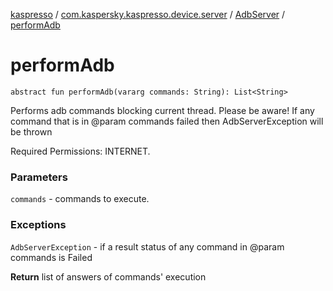 [kaspresso](../../index.md) / [com.kaspersky.kaspresso.device.server](../index.md) / [AdbServer](index.md) / [performAdb](./perform-adb.md)

# performAdb

`abstract fun performAdb(vararg commands: String): List<String>`

Performs adb commands blocking current thread.
Please be aware! If any command that is in @param commands failed then AdbServerException will be thrown

Required Permissions: INTERNET.

### Parameters

`commands` - commands to execute.

### Exceptions

`AdbServerException` - if a result status of any command in @param commands is Failed

**Return**
list of answers of commands' execution

